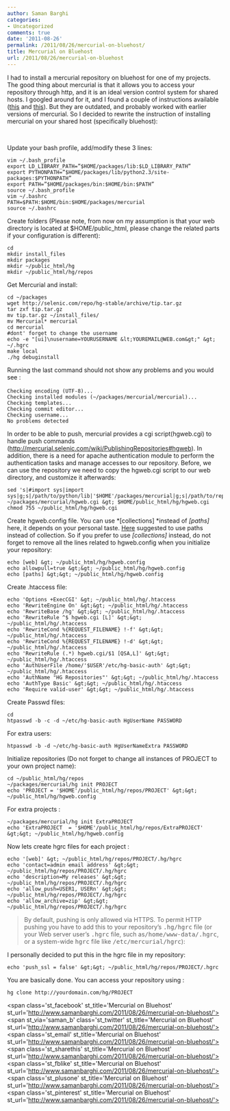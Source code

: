 ```yaml
---
author: Saman Barghi
categories:
- Uncategorized
comments: true
date: '2011-08-26'
permalink: /2011/08/26/mercurial-on-bluehost/
title: Mercurial on Bluehost
url: /2011/08/26/mercurial-on-bluehost
---
```


<p style="text-align: left;">
  I had to install a mercurial repository on bluehost for one of my projects. The good thing about mercurial is that it allows you to access your repository through http, and it is an ideal version control system for shared hosts. I googled around for it, and I found a couple of instructions available (<a href="http://bugtracker.gttools.com/public/wiki/bluehost/Mercurial">this</a> and <a href="http://gttools.com/bluehost-setup/mercurial-and-trac-setup-on-bluehost">this</a>). But they are outdated, and probably worked with earlier versions of mercurial. So I decided to rewrite the instruction of installing mercurial on your shared host (specifically bluehost):
</p>

<p style="text-align: left;">
  &nbsp;
</p>

<p style="text-align: left;">
  <span style="text-align: -webkit-auto;">Update your bash profile, add/modify these 3 lines:</span>
</p>

 <!--more-->
```
vim ~/.bash_profile
export LD_LIBRARY_PATH=”$HOME/packages/lib:$LD_LIBRARY_PATH”
export PYTHONPATH=”$HOME/packages/lib/python2.3/site-packages:$PYTHONPATH”
export PATH=”$HOME/packages/bin:$HOME/bin:$PATH”
source ~/.bash_profile
vim ~/.bashrc
PATH=$PATH:$HOME/bin:$HOME/packages/mercurial
source ~/.bashrc
```

Create folders (Please note, from now on my assumption is that your web directory is located at $HOME/public_html, please change the related parts if your configuration is different):

```
cd
mkdir install_files
mkdir packages
mkdir ~/public_html/hg
mkdir ~/public_html/hg/repos
```

Get Mercurial and install:

```
cd ~/packages
wget http://selenic.com/repo/hg-stable/archive/tip.tar.gz
tar zxf tip.tar.gz
mv tip.tar.gz ~/install_files/
mv Mercurial* mercurial
cd mercurial
#dont' forget to change the username
echo -e "[ui]\nusername=YOURUSERNAME &lt;YOUREMAIL@WEB.com&gt;" &gt; ~/.hgrc﻿
make local
./hg debuginstall
```

Running the last command should not show any problems and you would see :<span style="font-family: Consolas, Monaco, 'Courier New', Courier, monospace; font-size: 12px; line-height: 18px; white-space: pre;"> </span>

```
Checking encoding (UTF-8)...
Checking installed modules (~/packages/mercurial/mercurial)...
Checking templates...
Checking commit editor...
Checking username...
No problems detected
```

In order to be able to push, mercurial provides a cgi script(hgweb.cgi) to handle push commands (<http://mercurial.selenic.com/wiki/PublishingRepositories#hgweb>). In addition, there is a need for apache authentication module to perform the authentication tasks and manage accesses to our repository. Before, we can use the repository we need to copy the hgweb.cgi script to our web directory, and customize it afterwards:

```
sed 's|#import sys|import sys|g;s|/path/to/python/lib|'$HOME'/packages/mercurial|g;s|/path/to/repo/or/config|'$HOME'/public_html/hg/hgweb.config|g' ~/packages/mercurial/hgweb.cgi &gt; $HOME/public_html/hg/hgweb.cgi
chmod 755 ~/public_html/hg/hgweb.cgi
```

Create hgweb.config file. You can use *[collections] *instead of *[paths]* here, it depends on your personal taste. [Here][1] suggested to use paths instead of collection. So if you prefer to use *[collections]* instead, do not forget to remove all the lines related to hgweb.config when you initialize your repository:

```
echo [web] &gt; ~/public_html/hg/hgweb.config
echo allowpull=true &gt;&gt; ~/public_html/hg/hgweb.config
echo [paths] &gt;&gt; ~/public_html/hg/hgweb.config
```

Create .htaccess file:

```
echo 'Options +ExecCGI' &gt; ~/public_html/hg/.htaccess
echo 'RewriteEngine On' &gt;&gt; ~/public_html/hg/.htaccess
echo 'RewriteBase /hg' &gt;&gt; ~/public_html/hg/.htaccess
echo 'RewriteRule ^$ hgweb.cgi [L]' &gt;&gt; ~/public_html/hg/.htaccess
echo 'RewriteCond %{REQUEST_FILENAME} !-f' &gt;&gt; ~/public_html/hg/.htaccess
echo 'RewriteCond %{REQUEST_FILENAME} !-d' &gt;&gt; ~/public_html/hg/.htaccess
echo 'RewriteRule (.*) hgweb.cgi/$1 [QSA,L]' &gt;&gt; ~/public_html/hg/.htaccess
echo 'AuthUserFile /home/'$USER'/etc/hg-basic-auth' &gt;&gt; ~/public_html/hg/.htaccess
echo 'AuthName "HG Repositories"' &gt;&gt; ~/public_html/hg/.htaccess
echo 'AuthType Basic' &gt;&gt; ~/public_html/hg/.htaccess
echo 'Require valid-user' &gt;&gt; ~/public_html/hg/.htaccess
```

Create Passwd files:

```
cd
htpasswd -b -c -d ~/etc/hg-basic-auth HgUserName PASSWORD
```

For extra users:

```
htpasswd -b -d ~/etc/hg-basic-auth HgUserNameExtra PASSWORD
```

Initialize repositories (Do not forget to change all instances of PROJECT to your own project name):

```
cd ~/public_html/hg/repos
~/packages/mercurial/hg init PROJECT
echo 'PROJECT = '$HOME'/public_html/hg/repos/PROJECT' &gt;&gt; ~/public_html/hg/hgweb.config
```

For extra projects :

```
~/packages/mercurial/hg init ExtraPROJECT
echo 'ExtraPROJECT  = '$HOME'/public_html/hg/repos/ExtraPROJECT' &gt;&gt; ~/public_html/hg/hgweb.config
```

Now lets create hgrc files for each project :

```
echo '[web]' &gt; ~/public_html/hg/repos/PROJECT/.hg/hgrc
echo 'contact=admin email address' &gt;&gt; ~/public_html/hg/repos/PROJECT/.hg/hgrc
echo 'description=My releases' &gt;&gt; ~/public_html/hg/repos/PROJECT/.hg/hgrc
echo 'allow_push=USER1, USERn' &gt;&gt; ~/public_html/hg/repos/PROJECT/.hg/hgrc
echo 'allow_archive=zip' &gt;&gt; ~/public_html/hg/repos/PROJECT/.hg/hgrc
```

> By default, pushing is only allowed via HTTPS. To permit HTTP pushing you have to add this to your repository&#8217;s <tt>.hg/hgrc</tt> file (or your Web server user&#8217;s <tt>.hgrc</tt> file, such as<tt>/home/www-data/.hgrc</tt>, or a system-wide <tt>hgrc</tt> file like <tt>/etc/mercurial/hgrc</tt>):

I personally decided to put this in the hgrc file in my repository:

```
echo 'push_ssl = false' &gt;&gt; ~/public_html/hg/repos/PROJECT/.hgrc
```

You are basically done. You can access your repository using :

```
hg clone http://yourdomain.com/hg/PROJECT

```

<span class='st\_facebook' st\_title='Mercurial on Bluehost' st_url='http://www.samanbarghi.com/2011/08/26/mercurial-on-bluehost/'></span><span st\_via='saman\_b' class='st\_twitter' st\_title='Mercurial on Bluehost' st_url='http://www.samanbarghi.com/2011/08/26/mercurial-on-bluehost/'></span><span class='st\_email' st\_title='Mercurial on Bluehost' st_url='http://www.samanbarghi.com/2011/08/26/mercurial-on-bluehost/'></span><span class='st\_sharethis' st\_title='Mercurial on Bluehost' st_url='http://www.samanbarghi.com/2011/08/26/mercurial-on-bluehost/'></span><span class='st\_fblike' st\_title='Mercurial on Bluehost' st_url='http://www.samanbarghi.com/2011/08/26/mercurial-on-bluehost/'></span><span class='st\_plusone' st\_title='Mercurial on Bluehost' st_url='http://www.samanbarghi.com/2011/08/26/mercurial-on-bluehost/'></span><span class='st\_pinterest' st\_title='Mercurial on Bluehost' st_url='http://www.samanbarghi.com/2011/08/26/mercurial-on-bluehost/'></span>

 [1]: http://mercurial.selenic.com/wiki/PublishingRepositories#Configuration_of_hgweb